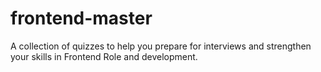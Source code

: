 # frontend-master
A collection of quizzes to help you prepare for interviews and strengthen your skills in Frontend Role and development.
